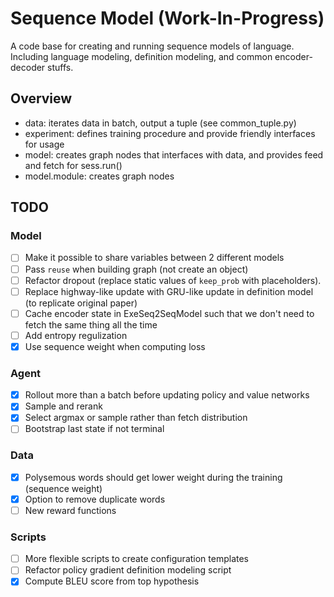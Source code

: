 # Sequence Model (Work-In-Progress)

A code base for creating and running sequence models of language. Including
language modeling, definition modeling, and common encoder-decoder stuffs.

## Overview
- data: iterates data in batch, output a tuple (see common_tuple.py)
- experiment: defines training procedure and provide friendly interfaces for usage
- model: creates graph nodes that interfaces with data, and provides feed and fetch for sess.run()
- model.module: creates graph nodes

## TODO

### Model
- [ ] Make it possible to share variables between 2 different models
- [ ] Pass `reuse` when building graph (not create an object)
- [ ] Refactor dropout (replace static values of `keep_prob` with placeholders).
- [ ] Replace highway-like update with GRU-like update in definition model (to replicate original paper)
- [ ] Cache encoder state in ExeSeq2SeqModel such that we don't need to fetch the same thing all the time
- [ ] Add entropy regulization
- [x] Use sequence weight when computing loss

### Agent
- [x] Rollout more than a batch before updating policy and value networks
- [x] Sample and rerank
- [x] Select argmax or sample rather than fetch distribution
- [ ] Bootstrap last state if not terminal

### Data
- [x] Polysemous words should get lower weight during the training (sequence weight)
- [x] Option to remove duplicate words
- [ ] New reward functions

### Scripts
- [ ] More flexible scripts to create configuration templates
- [ ] Refactor policy gradient definition modeling script
- [x] Compute BLEU score from top hypothesis
